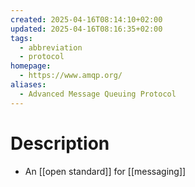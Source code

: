 ```yaml
---
created: 2025-04-16T08:14:10+02:00
updated: 2025-04-16T08:16:35+02:00
tags:
  - abbreviation
  - protocol
homepage:
  - https://www.amqp.org/
aliases:
  - Advanced Message Queuing Protocol
---
```

# Description
- An [[open standard]] for [[messaging]]